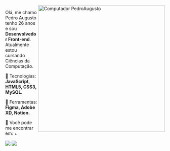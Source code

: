 <img src="https://raw.githubusercontent.com/MicaelliMedeiros/micaellimedeiros/master/image/computer-illustration.png" min-width="400px" max-width="400px" width="400px" align="right" alt="Computador PedroAugusto">

<p align="left"> 
  Olá, me chamo Pedro Augusto tenho 26 anos e sou <strong>Desenvolvedor Front-end</strong>.<br>
  Atualmente estou cursando Ciências da Computação.
</p>

<p align="left">
  🦄 Tecnologias: <strong>JavaScript, HTML5, CSS3, MySQL.</strong>
</p>

<p align="left">
  💼 Ferramentas: <strong>Figma, Adobe XD, Notion.</strong>
</p>

<p align="left">
  💌 Você pode me encontrar em: ⤵️
</p>

<p align="left">
  
  <a href="#" alt="Linkedin">
  <img src="https://img.shields.io/badge/-Linkedin-0e76a8?style=flat-square&logo=Linkedin&logoColor=white&link=https://www.linkedin.com/in/pedro-augusto-bueno-de-aquino-3a428b145" /></a>

  <a href="#" alt="Instagram">
  <img src="https://img.shields.io/badge/-Instagram-DF0174?style=flat-square&labelColor=DF0174&logo=instagram&logoColor=white&link=https://www.instagram.com/eupedro.js"/></a>
</p>  
